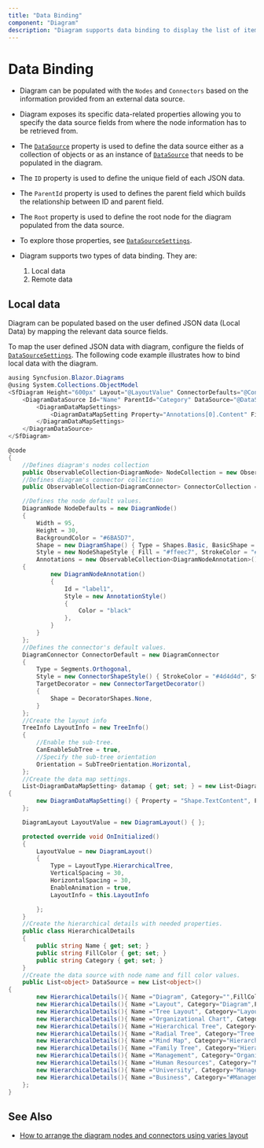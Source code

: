 ```yaml
---
title: "Data Binding"
component: "Diagram"
description: "Diagram supports data binding to display the list of items from local array/JSON data or server-side data source using DataManager."
---
```


# Data Binding

* Diagram can be populated with the `Nodes` and `Connectors` based on the information provided from an external data source.

* Diagram exposes its specific data-related properties allowing you to specify the data source fields from where the node information has to be retrieved from.

* The [`DataSource`](https://help.syncfusion.com/cr/blazor/Syncfusion.Blazor.Diagrams.DiagramDataSource.html#Syncfusion_Blazor_Diagrams_DiagramDataSource_DataSource) property is used to define the data source either as a collection of objects or as an instance of [`DataSource`](https://help.syncfusion.com/cr/blazor/Syncfusion.Blazor.Diagrams.DiagramDataSource.html#Syncfusion_Blazor_Diagrams_DiagramDataSource_DataSource) that needs to be populated in the diagram.

* The `ID` property is used to define the unique field of each JSON data.

* The `ParentId` property is used to defines the parent field which builds the relationship between ID and parent field.

* The `Root` property is used to define the root node for the diagram populated from the data source.

* To explore those properties, see [`DataSourceSettings`](https://help.syncfusion.com/cr/blazor/Syncfusion.Blazor.Diagrams.SfDiagram.html#Syncfusion_Blazor_Diagrams_SfDiagram_DataSourceSettings).

* Diagram supports two types of data binding. They are:

    1. Local data
    2. Remote data

## Local data

Diagram can be populated based on the user defined JSON data (Local Data) by mapping the relevant data source fields.

To map the user defined JSON data with diagram, configure the fields of [`DataSourceSettings`](https://help.syncfusion.com/cr/blazor/Syncfusion.Blazor.Diagrams.SfDiagram.html#Syncfusion_Blazor_Diagrams_SfDiagram_DataSourceSettings). The following code example illustrates how to bind local data with the diagram.

```csharp
ausing Syncfusion.Blazor.Diagrams
@using System.Collections.ObjectModel
<SfDiagram Height="600px" Layout="@LayoutValue" ConnectorDefaults="@ConnectorDefault" NodeDefaults="@NodeDefaults">
    <DiagramDataSource Id="Name" ParentId="Category" DataSource="@DataSource" DataMapSettings="@datamap">
        <DiagramDataMapSettings>
            <DiagramDataMapSetting Property="Annotations[0].Content" Field="Name"></DiagramDataMapSetting>
        </DiagramDataMapSettings>
    </DiagramDataSource>
</SfDiagram>

@code
{
    //Defines diagram's nodes collection
    public ObservableCollection<DiagramNode> NodeCollection = new ObservableCollection<DiagramNode>();
    //Defines diagram's connector collection
    public ObservableCollection<DiagramConnector> ConnectorCollection = new ObservableCollection<DiagramConnector>();

    //Defines the node default values.
    DiagramNode NodeDefaults = new DiagramNode()
    {
        Width = 95,
        Height = 30,
        BackgroundColor = "#6BA5D7",
        Shape = new DiagramShape() { Type = Shapes.Basic, BasicShape = BasicShapes.Rectangle },
        Style = new NodeShapeStyle { Fill = "#ffeec7", StrokeColor = "#ffeec7", StrokeWidth = 1, },
        Annotations = new ObservableCollection<DiagramNodeAnnotation>()
    {
            new DiagramNodeAnnotation()
            {
                Id = "label1",
                Style = new AnnotationStyle()
                {
                    Color = "black"
                },
            }
        }
    };
    //Defines the connector's default values.
    DiagramConnector ConnectorDefault = new DiagramConnector
    {
        Type = Segments.Orthogonal,
        Style = new ConnectorShapeStyle() { StrokeColor = "#4d4d4d", StrokeWidth = 2 },
        TargetDecorator = new ConnectorTargetDecorator()
        {
            Shape = DecoratorShapes.None,
        }
    };
    //Create the layout info
    TreeInfo LayoutInfo = new TreeInfo()
    {
        //Enable the sub-tree.
        CanEnableSubTree = true,
        //Specify the sub-tree orientation
        Orientation = SubTreeOrientation.Horizontal,
    };
    //Create the data map settings.
    List<DiagramDataMapSetting> datamap { get; set; } = new List<DiagramDataMapSetting>()
{
        new DiagramDataMapSetting() { Property = "Shape.TextContent", Field = "Name" }
    };

    DiagramLayout LayoutValue = new DiagramLayout() { };

    protected override void OnInitialized()
    {
        LayoutValue = new DiagramLayout()
        {
            Type = LayoutType.HierarchicalTree,
            VerticalSpacing = 30,
            HorizontalSpacing = 30,
            EnableAnimation = true,
            LayoutInfo = this.LayoutInfo

        };
    }
    //Create the hierarchical details with needed properties.
    public class HierarchicalDetails
    {
        public string Name { get; set; }
        public string FillColor { get; set; }
        public string Category { get; set; }
    }
    //Create the data source with node name and fill color values.
    public List<object> DataSource = new List<object>()
{
        new HierarchicalDetails(){ Name ="Diagram", Category="",FillColor="#916DAF"},
        new HierarchicalDetails(){ Name ="Layout", Category="Diagram",FillColor=""},
        new HierarchicalDetails(){ Name ="Tree Layout", Category="Layout",FillColor=""},
        new HierarchicalDetails(){ Name ="Organizational Chart", Category="Layout",FillColor=""},
        new HierarchicalDetails(){ Name ="Hierarchical Tree", Category="Tree Layout",FillColor=""},
        new HierarchicalDetails(){ Name ="Radial Tree", Category="Tree Layout",FillColor=""},
        new HierarchicalDetails(){ Name ="Mind Map", Category="Hierarchical Tree",FillColor=""},
        new HierarchicalDetails(){ Name ="Family Tree", Category="Hierarchical Tree",FillColor=""},
        new HierarchicalDetails(){ Name ="Management", Category="Organizational Chart",FillColor=""},
        new HierarchicalDetails(){ Name ="Human Resources", Category="Management",FillColor=""},
        new HierarchicalDetails(){ Name ="University", Category="Management",FillColor=""},
        new HierarchicalDetails(){ Name ="Business", Category="#Management",FillColor=""}
    };
}
```

## See Also

* [How to arrange the diagram nodes and connectors using varies layout](./automatic-layout)

